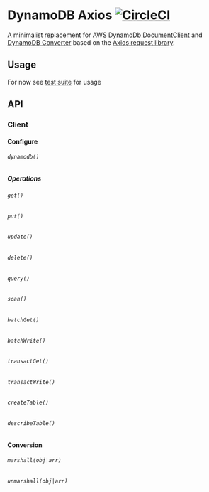 # DynamoDB Axios [![CircleCI](https://circleci.com/gh/possibilities/dynamodb-axios.svg?style=svg)](https://circleci.com/gh/possibilities/dynamodb-axios)

A minimalist replacement for AWS [DynamoDb DocumentClient](https://docs.aws.amazon.com/AWSJavaScriptSDK/latest/AWS/DynamoDB/DocumentClient.html) and [DynamoDB Converter](https://docs.aws.amazon.com/AWSJavaScriptSDK/latest/AWS/DynamoDB/Converter.html) based on the [Axios request library](https://github.com/axios/axios).

## Usage

For now see [test suite](./__tests__) for usage

## API

### Client

#### Configure

###### `dynamodb()`

##### Operations

###### `get()`

###### `put()`

###### `update()`

###### `delete()`

###### `query()`

###### `scan()`

###### `batchGet()`

###### `batchWrite()`

###### `transactGet()`

###### `transactWrite()`

###### `createTable()`

###### `describeTable()`

#### Conversion

###### `marshall(obj|arr)`

###### `unmarshall(obj|arr)`
